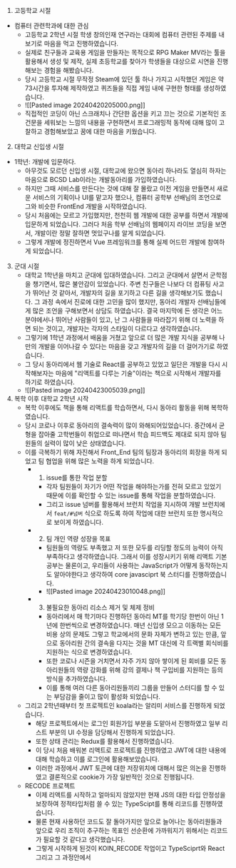 1. 고등학교 시절
* 컴퓨터 관련학과에 대한 관심
	* 고등학교 2학년 시절 학생 창의인재 연구라는 대회에 컴퓨터 관련된 주제를 내보기로 마음을 먹고 진행하였습니다.
	* 실제로 친구들과 교육용 게임을 만들자는 목적으로 RPG Maker MV라는 툴을 활용해서 생성 및 제작, 실제 초등학교를 찾아가 학생들을 대상으로 시연을 진행해보는 경험을 해봤습니다.
	* 당시 고등학교 시절 무작정 Steam에 있던 툴 하나 가지고 시작했던 게임은 약 73시간을 투자해 제작하였고 퀴즈들을 직접 게임 내에 구현한 형태를 생성하였습니다.
	* ![[Pasted image 20240420205000.png]]
	* 직접적인 코딩이 아닌 스크래치나 간단한 옵션을 키고 끄는 것으로 기본적인 조건문을 세워보는 느낌의 내용을 구현하면서 프로그래밍적 동작에 대해 많이 고찰하고 경험해보았고 꿈에 대한 마음을 키웠습니다.
2. 대학교 신입생 시절
* 1학년: 개발에 입문하다.
	*  아무것도 모르던 신입생 시절, 대학교에 왔으면 동아리 하나라도 열심히 하자는 마음으로 BCSD Lab이라는 개발동아리를 가입하였습니다.
	* 하지만 그때 서비스를 만든다는 것에 대해 잘 몰랐고 이전 게임을 만들면서 새로운 서비스의 기획이나 UI를 맡고자 했으나, 컴퓨터 공학부 선배님의 조언으로 그와 비슷한 FrontEnd 개발을 시작하였습니다.
	* 당시 처음에는 모르고 가입했지만, 천천히 웹 개발에 대한 공부를 하면서 개발에 입문하게 되었습니다. 그러다 처음 학부 선배님의 웹페이지 라이브 코딩을 보면서, 개발이란 정말 잘하면 멋있구나를 알게 되었습니다.
	* 그렇게 개발에 정진하면서 Vue 프레임워크를 통해 실제 어드민 개발에 참여하게 되었습니다.
3. 군대 시절
	* 대학교 1학년을 마치고 군대에 입대하였습니다. 그리고 군대에서 살면서 군학점을 챙기면서, 많은 불안감이 있었습니다. 주변 친구들은 나보다 더 컴퓨팅 사고가 뛰어난 것 같아서, 개발자의 길을 포기하고 다른 길을 생각해보기도 했습니다. 그 과정 속에서 진로에 대한 고민을 많이 했지만, 동아리 개발자 선배님들에게 많은 조언을 구해보면서 상담도 하였습니다. 결국 마지막에 든 생각은 어느 분야에서나 뛰어난 사람들이 있고, 난 그 사람들을 따라잡기 위해 더 노력을 하면 되는 것이고, 개발자는 각자의 스타일이 다르다고 생각하였습니다.
	* 그렇기에 1학년 과정에서 배움을 거쳤고 앞으로 더 많은 개발 지식을 공부해 나만의 개발을 이어나갈 수 있다는 마음을 갖고 개발자의 길을 더 걸어가기로 하였습니다.
	* 그 당시 동아리에서 웹 기술로 React를 공부하고 있었고 일단은 개발을 다시 시작해보자는 마음에 "리액트를 다루는 기술"이라는 책으로 시작해서 개발자를 하기로 하였습니다.
	* ![[Pasted image 20240423005039.png]]
4. 복학 이후 대학교 2학년 시작
	* 복학 이후에도 책을 통해 리액트를 학습하면서, 다시 동아리 활동을 위해 복학하였습니다.
	* 당시 코로나 이후로 동아리의 결속력이 많이 와해되어있었습니다. 중간에서 균형을 잡아줄 고학번들이 취업으로 떠나면서 학습 피드백도 제대로 되지 않아 팀원들의 실력이 많이 낮은 상태였습니다.
	* 이를 극복하기 위해 자진해서 Front_End 팀의 팀장과 동아리의 회장을 하게 되었고 팀 협업을 위해 많은 노력을 하게 되었습니다.
		* 1. issue를 통한 작업 분할
			* 각자 팀원들이 자기가 어떤 작업을 해야하는가를 전혀 모르고 있었기 때문에 이를 확인할 수 있는 issue를 통해 작업을 분할하였습니다.
			* 그리고 issue 넘버를 활용해서 브런치 작업을 지시하여 개발 브런치에서 `feat/#넘버` 식으로 하도록 하여 작업에 대한 브런치 또한 명시적으로 보이게 하였습니다.
		* 2. 팀 개인 역량 성장을 목표
			* 팀원들의 역량도 부족했고 저 또한 모두를 리딩할 정도의 능력이 아직 부족하다고 생각하였습니다. 그래서 이를 성장시키기 위해 리액트 기본 공부는 물론이고, 우리들이 사용하는 JavaScript가 어떻게 동작하는지도 알아야한다고 생각하여 core javasciprt 북 스터디를 진행하였습니다. 
			* ![[Pasted image 20240423010048.png]]
		* 3. 불필요한 동아리 리소스 제거 및 체제 정비
			* 동아리에서 매 학기마다 진행하던 동아리 MT를 학기당 한번이 아닌 1년에 한번씩으로 변경하였습니다. 매년 신입생 모으고 이동하는 모든 비용 상의 문제도 그렇고 학교에서의 문화 자체가 변하고 있는 만큼, 앞으로 동아리원 간의 결속을 다지는 것을 MT 대신에 각 트랙별 회식비를 지원하는 식으로 변경하였습니다.
			* 또한 코로나 시즌을 거치면서 자주 가지 않아 쌓이게 된 회비를 모든 동아리원들의 역량 강화를 위해 강의 결제나 책 구입비를 지원하는 등의 방식을 추가하였습니다.
			* 이를 통해 여러 다른 동아리원들끼리 그룹을 만들어 스터디를 할 수 있는 부담감을 줄이고 많이 활성화 되었습니다.
	* 그리고 2학년때부터 첫 프로젝트인 koala라는 알리미 서비스를 진행하게 되었습니다.
		* 해당 프로젝트에서는 로그인 회원가입 부분을 도맡아서 진행하였고 일부 리스트 부분의 UI 수정을 담당해서 진행하게 되었습니다.
		* 또한 상태 관리는 Redux를 활용해서 진행하였습니다.
		* 이 당시 처음 배워본 리액트로 프로젝트를 진행하였고 JWT에 대한 내용에 대해 학습하고 이를 로그인에 활용해보았습니다.
		* 이러한 과정에서 JWT 토큰에 대한 저장위치에 대해서 많은 의논을 진행하였고 결론적으로 cookie가 가장 일반적인 것으로 진행됩니다.
	* RECODE 프로젝트
		* 이제 리액트를 시작하고 얼마되지 않았지만 현재 JS의 대한 타입 안정성을 보장하여 정적타입처럼 쓸 수 있는 TypeScipt를 통해 리코드를 진행하였습니다.
		* 물론 현재 사용하던 코드도 잘 돌아가지만 앞으로 늘어나는 동아리원들과 앞으로 우리 조직이 추구하는 목표인 선순환에 가까워지기 위해서는 리코드가 필요할 것 같다고 생각했습니다.
		* 그렇게 시작하게 된것이 KOIN_RECODE 작업이고 TypeSciprt와 React 그리고 그 과정안에서 
